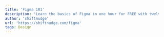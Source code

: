 ```yaml
---
title: 'Figma 101'
description: 'Learn the basics of Figma in one hour for FREE with twelve fast-paced videos.'
author: 'shiftnudge'
url: 'https://shiftnudge.com/figma'
tags: Design
---
```


